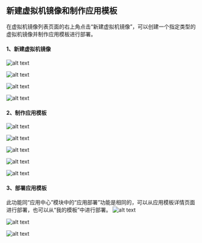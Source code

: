 ## 新建虚拟机镜像和制作应用模板
在虚拟机镜像列表页面的右上角点击“新建虚拟机镜像”，可以创建一个指定类型的虚拟机镜像并制作应用模板进行部署。

#### 1、新建虚拟机镜像
![alt text](../help_picture/11_myimage16.png)

![alt text](../help_picture/11_myimage17.png)

![alt text](../help_picture/11_myimage18.png)

![alt text](../help_picture/11_myimage19.png)

#### 2、制作应用模板
![alt text](../help_picture/11_myimage20.png)

![alt text](../help_picture/11_myimage21.png)

![alt text](../help_picture/11_myimage22.png)

![alt text](../help_picture/11_myimage23.png)

![alt text](../help_picture/11_myimage24.png)

#### 3、部署应用模板
此功能同“应用中心”模块中的“应用部署”功能是相同的，可以从应用模板详情页面进行部署，也可以从“我的模板”中进行部署。
![alt text](../help_picture/11_myimage25.png)

![alt text](../help_picture/11_myimage26.png)

![alt text](../help_picture/11_myimage27.png)